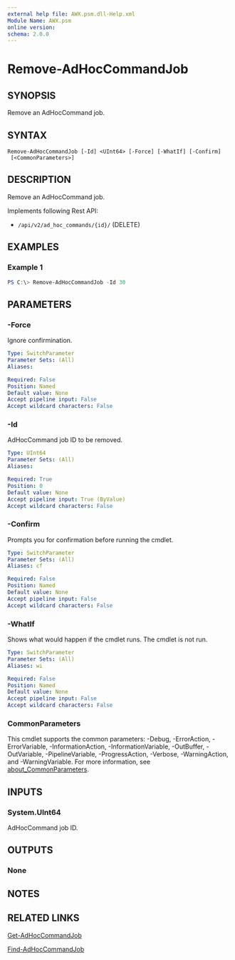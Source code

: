 ```yaml
---
external help file: AWX.psm.dll-Help.xml
Module Name: AWX.psm
online version:
schema: 2.0.0
---
```


# Remove-AdHocCommandJob

## SYNOPSIS
Remove an AdHocCommand job.

## SYNTAX

```
Remove-AdHocCommandJob [-Id] <UInt64> [-Force] [-WhatIf] [-Confirm]
 [<CommonParameters>]
```

## DESCRIPTION
Remove an AdHocCommand job.

Implements following Rest API:  
- `/api/v2/ad_hoc_commands/{id}/` (DELETE)

## EXAMPLES

### Example 1
```powershell
PS C:\> Remove-AdHocCommandJob -Id 30
```

## PARAMETERS

### -Force
Ignore confirmination.

```yaml
Type: SwitchParameter
Parameter Sets: (All)
Aliases:

Required: False
Position: Named
Default value: None
Accept pipeline input: False
Accept wildcard characters: False
```

### -Id
AdHocCommand job ID to be removed.

```yaml
Type: UInt64
Parameter Sets: (All)
Aliases:

Required: True
Position: 0
Default value: None
Accept pipeline input: True (ByValue)
Accept wildcard characters: False
```

### -Confirm
Prompts you for confirmation before running the cmdlet.

```yaml
Type: SwitchParameter
Parameter Sets: (All)
Aliases: cf

Required: False
Position: Named
Default value: None
Accept pipeline input: False
Accept wildcard characters: False
```

### -WhatIf
Shows what would happen if the cmdlet runs.
The cmdlet is not run.

```yaml
Type: SwitchParameter
Parameter Sets: (All)
Aliases: wi

Required: False
Position: Named
Default value: None
Accept pipeline input: False
Accept wildcard characters: False
```

### CommonParameters
This cmdlet supports the common parameters: -Debug, -ErrorAction, -ErrorVariable, -InformationAction, -InformationVariable, -OutBuffer, -OutVariable, -PipelineVariable, -ProgressAction, -Verbose, -WarningAction, and -WarningVariable. For more information, see [about_CommonParameters](http://go.microsoft.com/fwlink/?LinkID=113216).

## INPUTS

### System.UInt64
AdHocCommand job ID.

## OUTPUTS

### None
## NOTES

## RELATED LINKS

[Get-AdHocCommandJob](Get-AdHocCommandJob.md)

[Find-AdHocCommandJob](Find-AdHocCommandJob.md)
